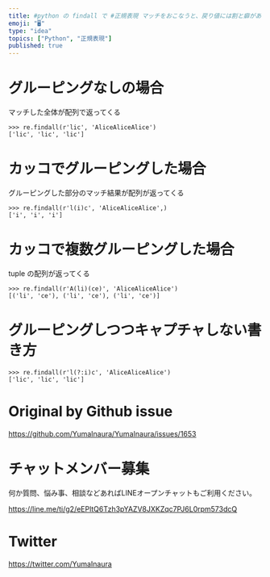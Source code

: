 ```yaml
---
title: #python の findall で #正規表現 マッチをおこなうと、戻り値には割と癖があるので注意
emoji: "🖥"
type: "idea"
topics: ["Python", "正規表現"]
published: true
---
```


# グルーピングなしの場合

マッチした全体が配列で返ってくる

```
>>> re.findall(r'lic', 'AliceAliceAlice')
['lic', 'lic', 'lic']
```

# カッコでグルーピングした場合

グルーピングした部分のマッチ結果が配列が返ってくる
```
>>> re.findall(r'l(i)c', 'AliceAliceAlice',)
['i', 'i', 'i']
```
# カッコで複数グルーピングした場合

tuple の配列が返ってくる
```
>>> re.findall(r'A(li)(ce)', 'AliceAliceAlice')
[('li', 'ce'), ('li', 'ce'), ('li', 'ce')]
```

# グルーピングしつつキャプチャしない書き方

```
>>> re.findall(r'l(?:i)c', 'AliceAliceAlice')
['lic', 'lic', 'lic']
```

# Original by Github issue

https://github.com/YumaInaura/YumaInaura/issues/1653








<!-- Update From Qiita API -->

# チャットメンバー募集


何か質問、悩み事、相談などあればLINEオープンチャットもご利用ください。

https://line.me/ti/g2/eEPltQ6Tzh3pYAZV8JXKZqc7PJ6L0rpm573dcQ





# Twitter


https://twitter.com/YumaInaura


<!-- Update From Qiita API -->


